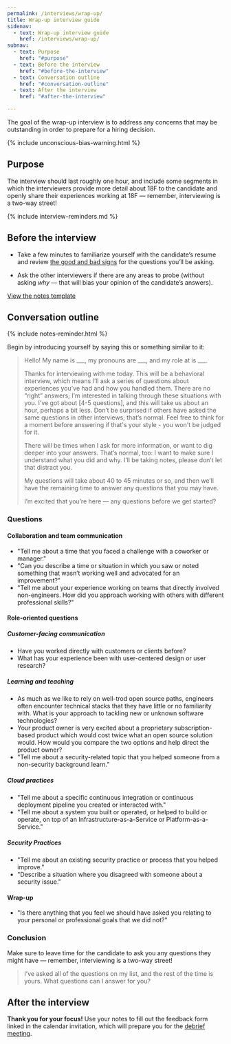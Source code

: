 ```yaml
---
permalink: /interviews/wrap-up/
title: Wrap-up interview guide
sidenav:
  - text: Wrap-up interview guide
    href: /interviews/wrap-up/
subnav:
  - text: Purpose
    href: "#purpose"
  - text: Before the interview
    href: "#before-the-interview"
  - text: Conversation outline
    href: "#conversation-outline"
  - text: After the interview
    href: "#after-the-interview"

---
```


The goal of the wrap-up interview is to address any concerns that may be outstanding in order to prepare for a hiring decision.

{% include unconscious-bias-warning.html %}

## Purpose

The interview should last roughly one hour, and include some segments in which the interviewers provide more detail about 18F to the candidate and openly share their experiences working at 18F — remember, interviewing is a two-way street!

{% include interview-reminders.md %}

## Before the interview

- Take a few minutes to familiarize yourself with the candidate’s resume and review [the good and bad signs](https://docs.google.com/document/d/1oYmx_93-mq2QrqICCo8SNk8hHmnPPonPA1kg0vhy540/edit) for the questions you’ll be asking.

- Ask the other interviewers if there are any areas to probe (without asking *why* — that will bias your opinion of the candidate’s answers).

<a href="https://docs.google.com/document/d/1LM1Hpd_-prXu_phmXSrmuDYWNcRkm2v04Uy9MJC3MsY/edit#" class="usa-button usa-button-primary">View the notes template</a>

## Conversation outline

{% include notes-reminder.html %}

Begin by introducing yourself by saying this or something similar to it:

> Hello! My name is \_\_\_, my pronouns are \_\_\_, and my role at is \_\_\_.
>
> Thanks for interviewing with me today. This will be a behavioral interview, which means I’ll ask a series of questions about experiences you’ve had and how you handled them. There are no “right” answers; I’m interested in talking through these situations with you. I’ve got about [4-5 questions], and this will take us about an hour, perhaps a bit less. Don’t be surprised if others have asked the same questions in other interviews; that’s normal. Feel free to think for a moment before answering if that's your style - you won't be judged for it.
>
> There will be times when I ask for more information, or want to dig deeper into your answers. That’s normal, too: I want to make sure I understand what you did and why. I’ll be taking notes, please don’t let that distract you.
>
> My questions will take about 40 to 45 minutes or so, and then we’ll have the remaining time to answer any questions that you may have.
> 
> I’m excited that you’re here — any questions before we get started?


### Questions

#### Collaboration and team communication

* "Tell me about a time that you faced a challenge with a coworker or manager."
* "Can you describe a time or situation in which you saw or noted something that wasn’t working well and advocated for an improvement?"
* "Tell me about your experience working on teams that directly involved non-engineers. How did you approach working with others with different professional skills?"

#### Role-oriented questions

##### Customer-facing communication

* Have you worked directly with customers or clients before?
* What has your experience been with user-centered design or user research?

##### Learning and teaching

* As much as we like to rely on well-trod open source paths, engineers often encounter technical stacks that they have little or no familiarity with. What is your approach to tackling new or unknown software technologies?
* Your product owner is very excited about a proprietary subscription-based product which would cost twice what an open source solution would. How would you compare the two options and help direct the product owner?
* "Tell me about a security-related topic that you helped someone from a non-security background learn."

##### Cloud practices

* "Tell me about a specific continuous integration or continuous deployment pipeline you created or interacted with."
* "Tell me about a system you built or operated, or helped to build or operate, on top of an Infrastructure-as-a-Service or Platform-as-a-Service."

##### Security Practices

* "Tell me about an existing security practice or process that you helped improve."
* "Describe a situation where you disagreed with someone about a security issue."


#### Wrap-up

* "Is there anything that you feel we should have asked you relating to your personal or professional goals that we did not?"

### Conclusion

Make sure to leave time for the candidate to ask you any questions they might have — remember, interviewing is a two-way street!

> I’ve asked all of the questions on my list, and the rest of the time is yours. What questions can I answer for you?

## After the interview

**Thank you for your focus!** Use your notes to fill out the feedback form linked in the calendar invitation, which will prepare you for the [debrief meeting]({{site.baseurl}}/debrief/).
